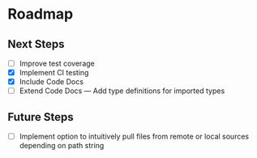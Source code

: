 # Roadmap

## Next Steps
- [ ] Improve test coverage
- [x] Implement CI testing
- [x] Include Code Docs
- [ ] Extend Code Docs — Add type definitions for imported types

## Future Steps
- [ ] Implement option to intuitively pull files from remote or local sources depending on path string
